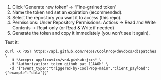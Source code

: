1. Click “Generate new token” → “Fine-grained token”
2. Name the token and set an expiration (recommended).
2. Select the repository you want it to access (this repo).
3. Permissions:
  Under Repository Permissions:
    Actions → Read and Write
    Contents → Read-only (or Read & Write if needed)
4. Generate the token and copy it immediately (you won’t see it again).

Test it:
```
curl -X POST https://api.github.com/repos/CoolProp/devdocs/dispatches \
  -H "Accept: application/vnd.github+json" \
  -H "Authorization: token github_pat_11AAOh" \
  -d '{"event_type":"triggered-by-CoolProp-main","client_payload":{"example":"data"}}'
```